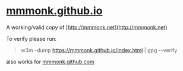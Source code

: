 [mmmonk.github.io](https://mmmonk.github.io)
=================

A working/valid copy of [http://mmmonk.net](http://mmmonk.net)

To verify please run:
> w3m -dump https://mmmonk.github.io/index.html | gpg --verify

also works for [mmmonk.github.com](https://mmmonk.github.com)
